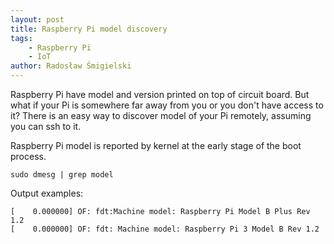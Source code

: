 ```yaml
---
layout: post
title: Raspberry Pi model discovery
tags:
    - Raspberry Pi
    - IoT
author: Radosław Śmigielski
---
```


Raspberry Pi have model and version printed on top of circuit board.
But what if your Pi is somewhere far away from you or you don't have
access to it? There is an easy way to discover model of your Pi remotely,
assuming you can ssh to it.

Raspberry Pi model is reported by kernel at the early stage of the boot process.
```
sudo dmesg | grep model
```

Output examples:
```
[    0.000000] OF: fdt:Machine model: Raspberry Pi Model B Plus Rev 1.2
[    0.000000] OF: fdt: Machine model: Raspberry Pi 3 Model B Rev 1.2
```
